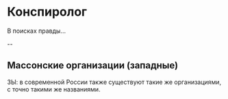 # Конспиролог
В поисках правды...

--
## Массонские организации (западные)
ЗЫ: в современной России также существуют такие же организациями, с точно такими же названиями.
